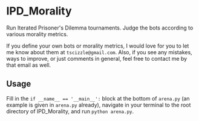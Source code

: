 IPD_Morality
============

Run Iterated Prisoner's Dilemma tournaments. Judge the bots according to various morality metrics.

If you define your own bots or morality metrics, I would love for you to let me know about them at `tscizzle@gmail.com`. Also, if you see any mistakes, ways to improve, or just comments in general, feel free to contact me by that email as well.

Usage
-----

Fill in the `if __name__ == '__main__':` block at the bottom of `arena.py` (an example is given in `arena.py` already), navigate in your terminal to the root directory of IPD_Morality, and run `python arena.py`.